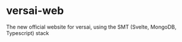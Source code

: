 # versai-web
The new official website for versai, using the SMT (Svelte, MongoDB, Typescript) stack 
